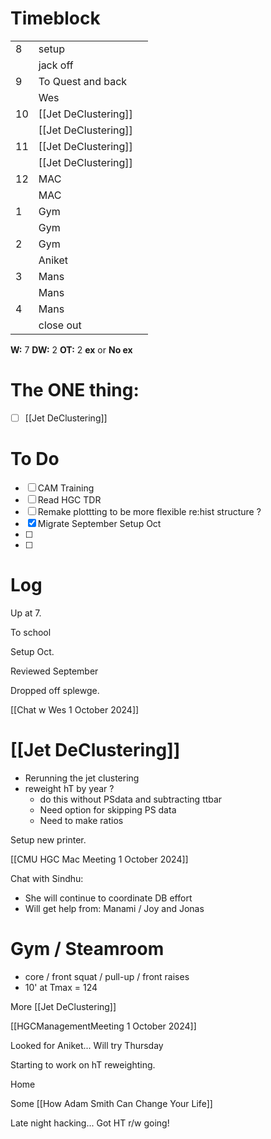 # Timeblock

|     |                      |     |
| --- | -------------------- | --- |
| 8   | setup                |     |
|     | jack off             |     |
| 9   | To Quest and back    |     |
|     | Wes                  |     |
| 10  | [[Jet DeClustering]] |     |
|     | [[Jet DeClustering]] |     |
| 11  | [[Jet DeClustering]] |     |
|     | [[Jet DeClustering]] |     |
| 12  | MAC                  |     |
|     | MAC                  |     |
| 1   | Gym                  |     |
|     | Gym                  |     |
| 2   | Gym                  |     |
|     | Aniket               |     |
| 3   | Mans                 |     |
|     | Mans                 |     |
| 4   | Mans                 |     |
|     | close out            |     |

**W:** 7 
**DW:** 2
**OT:** 2
**ex** or **No ex**

# The ONE thing: 
- [ ] [[Jet DeClustering]]


# To Do
- [ ] CAM Training
- [ ] Read HGC TDR
- [ ] Remake plottting to be more flexible re:hist structure ? 
- [x] Migrate September Setup Oct
- [ ] 
- [ ] 


# Log

Up at 7. 

To school

Setup Oct. 

Reviewed September 

Dropped off splewge. 

[[Chat w Wes 1 October 2024]]

# [[Jet DeClustering]]
- Rerunning the jet clustering
- reweight hT by year ? 
	- do this without PSdata and subtracting ttbar
	- Need option for skipping PS data
	- Need to make ratios

Setup new printer. 

[[CMU HGC Mac Meeting 1 October 2024]]

Chat with Sindhu: 
- She will continue to coordinate DB effort
- Will get help from: Manami / Joy and Jonas

# Gym / Steamroom
- core / front squat / pull-up / front raises
- 10' at Tmax = 124

More [[Jet DeClustering]]

[[HGCManagementMeeting 1 October 2024]]

Looked for Aniket... Will try Thursday

Starting to work on hT reweighting. 


Home

Some [[How Adam Smith Can Change Your Life]]

Late night hacking... Got HT r/w going!

